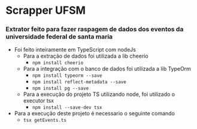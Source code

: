 # Scrapper UFSM

### Extrator feito para fazer raspagem de dados dos eventos da universidade federal de santa maria

- Foi feito inteiramente em TypeScript com nodeJs
  - Para a extração de dados foi utilizada a lib cheerio
    - `npm install cheerio`
  - Para a integração com o banco de dados foi utilizada a lib TypeOrm
    - `npm install typeorm --save`
    - `npm install reflect-metadata --save`
    - `npm install pg --save`
  - Para a execução do projeto TS utilizando node, foi utilizado o executor tsx
    - `npm install --save-dev tsx`
- Para a execução deste projeto é necessario o seguinte comando 
  - `tsx getEvents.ts`
